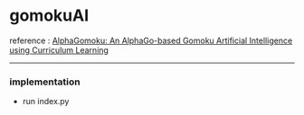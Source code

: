 # gomokuAI

reference : [AlphaGomoku: An AlphaGo-based Gomoku Artificial Intelligence using Curriculum Learning](https://arxiv.org/abs/1809.10595, "alpha gomoku")

***

### implementation

- run index.py

